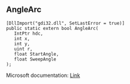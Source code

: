 ## AngleArc

```
[DllImport("gdi32.dll", SetLastError = true)]
public static extern bool AngleArc(
   IntPtr hdc,
   int x,
   int y,
   uint r,
   float StartAngle,
   float SweepAngle
);
```

Microsoft documentation: [Link](https://docs.microsoft.com/en-us/windows/win32/api/wingdi/nf-wingdi-anglearc)
